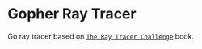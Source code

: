 # Gopher Ray Tracer

Go ray tracer based on [`The Ray Tracer Challenge`](https://pragprog.com/book/jbtracer/the-ray-tracer-challenge) book.